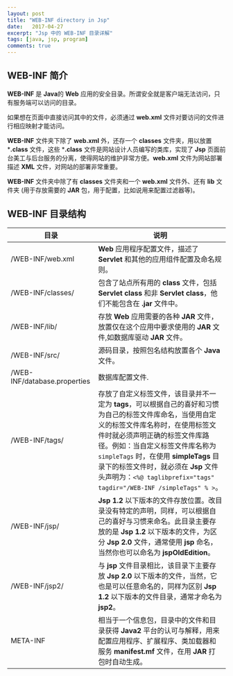 ```yaml
---
layout: post
title: "WEB-INF directory in Jsp"
date:   2017-04-27
excerpt: "Jsp 中的 WEB-INF 目录详解"
tags: [java, jsp, program]
comments: true
---
```


## WEB-INF 简介

**WEB-INF** 是 **Java**的 **Web** 应用的安全目录。所谓安全就是客户端无法访问，只有服务端可以访问的目录。

如果想在页面中直接访问其中的文件，必须通过 **web.xml** 文件对要访问的文件进行相应映射才能访问。

**WEB-INF** 文件夹下除了 **web.xml** 外，还存一个 **classes** 文件夹，用以放置 ***.class** 文件，这些 ***.class** 文件是网站设计人员编写的类库，实现了 **Jsp** 页面前台美工与后台服务的分离，使得网站的维护非常方便。**web.xml** 文件为网站部署描述 **XML**  文件，对网站的部署非常重要。

**WEB-INF** 文件夹中除了有 **classes** 文件夹和一个 **web.xml** 文件外、还有 **lib** 文件夹 (用于存放需要的 **JAR** 包，用于配置，比如说用来配置过滤器等)。

## WEB-INF 目录结构

| 目录                           | 说明                                       |
| ---------------------------- | ---------------------------------------- |
| /WEB-INF/web.xml             | **Web** 应用程序配置文件，描述了 **Servlet** 和其他的应用组件配置及命名规则。 |
| /WEB-INF/classes/            | 包含了站点所有用的 **class** 文件，包括 **Servlet class** 和非 **Servlet class**，他们不能包含在 **.jar** 文件中。 |
| /WEB-INF/lib/                | 存放 **Web** 应用需要的各种 **JAR** 文件，放置仅在这个应用中要求使用的 **JAR** 文件,如数据库驱动 **JAR** 文件。 |
| /WEB-INF/src/                | 源码目录，按照包名结构放置各个 **Java** 文件。             |
| /WEB-INF/database.properties | 数据库配置文件.                                 |
| /WEB-INF/tags/               | 存放了自定义标签文件，该目录并不一定为 **tags**，可以根据自己的喜好和习惯为自己的标签文件库命名，当使用自定义的标签文件库名称时，在使用标签文件时就必须声明正确的标签文件库路径。例如：当自定义标签文件库名称为 `simpleTags` 时，在使用 **simpleTags** 目录下的标签文件时，就必须在 **Jsp** 文件头声明为：`<%@ taglibprefix="tags" tagdir="/WEB-INF /simpleTags" % >`。 |
| /WEB-INF/jsp/                | **Jsp 1.2** 以下版本的文件存放位置。改目录没有特定的声明，同样，可以根据自己的喜好与习惯来命名。此目录主要存放的是 **Jsp 1.2** 以下版本的文件，为区分 **Jsp 2.0** 文件，通常使用 **jsp** 命名，当然你也可以命名为 **jspOldEdition**。 |
| /WEB-INF/jsp2/               | 与 **jsp** 文件目录相比，该目录下主要存放 **Jsp 2.0** 以下版本的文件，当然，它也是可以任意命名的，同样为区别 **Jsp 1.2** 以下版本的文件目录，通常才命名为 **jsp2**。 |
| META-INF                     | 相当于一个信息包，目录中的文件和目录获得 **Java2** 平台的认可与解释，用来配置应用程序、扩展程序、类加载器和服务 **manifest.mf** 文件，在用 **JAR** 打包时自动生成。 |

